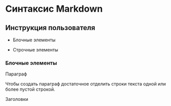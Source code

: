 # Синтаксис Markdown

## Инструкция пользователя

* Блочные элементы

* Строчные элементы

### Блочные элементы

Параграф 

Чтобы создать параграф достаточное отделить строки текста одной или более пустой строкой. 

Заголовки

